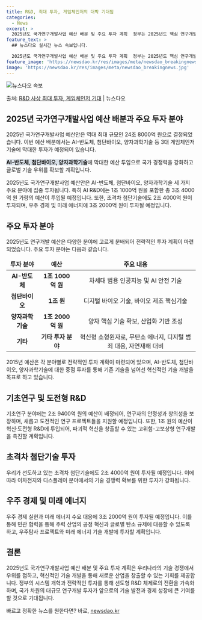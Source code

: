 ```yaml
---
title: R&D, 최대 투자, 게임체인저의 대박 기대됨
categories:
  - News
excerpt: >
  2025년도 국가연구개발사업 예산 배분 및 주요 투자 계획  정부는 2025년도 핵심 연구개발(R&D) 과제…
feature_text: >
  ## 뉴스다오 실시간 뉴스 속보입니다.

  2025년도 국가연구개발사업 예산 배분 및 주요 투자 계획  정부는 2025년도 핵심 연구개발(R&D) 과제…
feature_image: 'https://newsdao.kr/res/images/meta/newsdao_breakingnews.jpg'
image: 'https://newsdao.kr/res/images/meta/newsdao_breakingnews.jpg'
---
```


![뉴스다오 속보](https://newsdao.kr/res/images/meta/newsdao_breakingnews.jpg)

<p>출처: <a href="https://newsdao.kr/4479" rel="dofollow">R&D 사상 최대 투자, 게임체인저 기대</a> | 뉴스다오</p>

<h2 data-ke-size="size26">2025년 국가연구개발사업 예산 배분과 주요 투자 분야</h2>
2025년 국가연구개발사업 예산안은 역대 최대 규모인 24조 8000억 원으로 결정되었습니다. 이번 예산 배분에서는 AI-반도체, 첨단바이오, 양자과학기술 등 3대 게임체인저 기술에 막대한 투자가 예정되어 있습니다.

<p data-ke-size="size16"><b><span style="background-color: #21538527;">AI-반도체, 첨단바이오, 양자과학기술</span></b>에 막대한 예산 투입으로 국가 경쟁력을 강화하고 글로벌 기술 우위를 확보할 계획입니다.</p>

2025년도 국가연구개발사업 예산안은 AI-반도체, 첨단바이오, 양자과학기술 세 가지 주요 분야에 집중 투자됩니다. 특히 AI R&D에는 1조 1000억 원을 포함한 총 3조 4000억 원 가량의 예산이 투입될 예정입니다. 또한, 초격차 첨단기술에도 2조 4000억 원이 투자되며, 우주 경제 및 미래 에너지에 3조 2000억 원이 투자될 예정입니다.

<h2 data-ke-size="size26">주요 투자 분야</h2>
2025년도 연구개발 예산은 다양한 분야에 고르게 분배되어 전략적인 투자 계획이 마련되었습니다. 주요 투자 분야는 다음과 같습니다.

<table>
<thead>
<tr>
<td style="text-align: center; height: 17px;"><b>투자 분야</b></td>
<td style="text-align: center; height: 17px;"><b>예산</b></td>
<td style="text-align: center; height: 17px;"><b>주요 내용</b></td>
</tr>
</thead>
<tbody>
<tr>
<td style="text-align: center; height: 17px;"><b>AI-반도체</b></td>
<td style="text-align: center; height: 17px;"><b>1조 1000억 원</b></td>
<td style="text-align: center; height: 17px;">차세대 범용 인공지능 및 AI 안전 기술</td>
</tr>
<tr>
<td style="text-align: center; height: 17px;"><b>첨단바이오</b></td>
<td style="text-align: center; height: 17px;"><b>1조 원</b></td>
<td style="text-align: center; height: 17px;">디지털 바이오 기술, 바이오 제조 핵심기술</td>
</tr>
<tr>
<td style="text-align: center; height: 17px;"><b>양자과학기술</b></td>
<td style="text-align: center; height: 17px;"><b>1조 2000억 원</b></td>
<td style="text-align: center; height: 17px;">양자 핵심 기술 확보, 산업화 기반 조성</td>
</tr>
<tr>
<td style="text-align: center; height: 17px;"><b>기타</b></td>
<td style="text-align: center; height: 17px;"><b>기타 투자 분야</b></td>
<td style="text-align: center; height: 17px;">혁신형 소형원자로, 무탄소 에너지, 디지털 범죄 대응, 자연재해 대비</td>
</tr>
</tbody>
</table>

2015년 예산은 각 분야별로 전략적인 투자 계획이 마련되어 있으며, AI-반도체, 첨단바이오, 양자과학기술에 대한 중점 투자를 통해 기존 기술을 넘어선 혁신적인 기술 개발을 목표로 하고 있습니다.

<h2 data-ke-size="size26">기초연구 및 도전형 R&D</h2>
기초연구 분야에는 2조 9400억 원의 예산이 배정되어, 연구자의 안정성과 창의성을 보장하며, 새롭고 도전적인 연구 프로젝트들을 지원할 예정입니다. 또한, 1조 원의 예산이 혁신·도전형 R&D에 투입되어, 파괴적 혁신을 창출할 수 있는 고위험-고보상형 연구개발을 촉진할 계획입니다.

<h2 data-ke-size="size16">초격차 첨단기술 투자</h2>
우리가 선도하고 있는 초격차 첨단기술에도 2조 4000억 원이 투자될 예정입니다. 이에 따라 이차전지와 디스플레이 분야에서의 기술 경쟁력 확보를 위한 투자가 강화됩니다.

<h2 data-ke-size="size26">우주 경제 및 미래 에너지</h2>
우주 경제 실현과 미래 에너지 수요 대응에 3조 2000억 원이 투자될 예정입니다. 이를 통해 민관 협력을 통해 주력 산업의 공정 혁신과 글로벌 탄소 규제에 대응할 수 있도록 하고, 우주탐사 프로젝트와 미래 에너지 기술 개발에 투자할 계획입니다.

<h2 data-ke-size="size26">결론</h2>
2025년도 국가연구개발사업 예산 배분 및 주요 투자 계획은 우리나라의 기술 경쟁에서 우위를 점하고, 혁신적인 기술 개발을 통해 새로운 산업을 창출할 수 있는 기회를 제공합니다. 정부의 시스템 개혁과 전략적인 투자를 통해 선도형 R&D 체제로의 전환을 가속화하며, 국가 차원의 대규모 연구개발 투자가 앞으로의 기술 발전과 경제 성장에 큰 기여를 할 것으로 기대됩니다. 

빠르고 정확한 뉴스를 원한다면? 바로, <a href="https://newsdao.kr" rel="dofollow">newsdao.kr</a>


